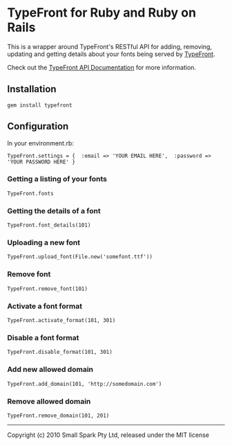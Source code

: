 # TypeFront for Ruby and Ruby on Rails

This is a wrapper around TypeFront's RESTful API for adding, removing, updating and getting details about your fonts being served by [TypeFront](http://typefront.com).

Check out the [TypeFront API Documentation](http://typefront.com/documentation) for more information.

## Installation

`gem install typefront`

## Configuration

In your environment.rb:

`TypeFront.settings = { 
  :email => 'YOUR EMAIL HERE', 
  :password => 'YOUR PASSWORD HERE'
}`

### Getting a listing of your fonts

`TypeFront.fonts`

### Getting the details of a font

`TypeFront.font_details(101)`

### Uploading a new font

`TypeFront.upload_font(File.new('somefont.ttf'))`

### Remove font

`TypeFront.remove_font(101)`

### Activate a font format

`TypeFront.activate_format(101, 301)`

### Disable a font format

`TypeFront.disable_format(101, 301)`

### Add new allowed domain

`TypeFront.add_domain(101, 'http://somedomain.com')`

### Remove allowed domain

`TypeFront.remove_domain(101, 201)`

---

Copyright (c) 2010 Small Spark Pty Ltd, released under the MIT license
